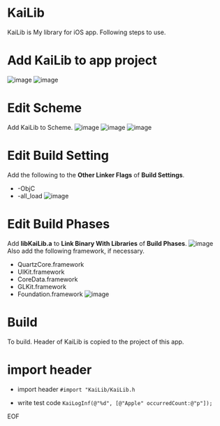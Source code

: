 KaiLib
======

KaiLib is My library for iOS app.
Following steps to use.

# Add KaiLib to app project
![image](https://cloud.githubusercontent.com/assets/7778091/3454152/bad54da4-01cd-11e4-9517-467ae5d98130.png)
![image](https://cloud.githubusercontent.com/assets/7778091/3454153/bb3be942-01cd-11e4-9499-6de6d9bfd9c6.png)

# Edit Scheme
Add KaiLib to Scheme.
![image](https://cloud.githubusercontent.com/assets/7778091/3454159/c17b8bd2-01cd-11e4-93ed-79e74e8a588f.png)
![image](https://cloud.githubusercontent.com/assets/7778091/3454156/c1792068-01cd-11e4-80ff-70f9287074af.png)
![image](https://cloud.githubusercontent.com/assets/7778091/3454155/c15d5db0-01cd-11e4-9ad5-bdae54cf2a03.png)

# Edit Build Setting
Add the following to the **Other Linker Flags** of **Build Settings**.
* -ObjC 
* -all_load
![image](https://cloud.githubusercontent.com/assets/7778091/3454158/c17aaff0-01cd-11e4-8c06-24114c788cda.png)

# Edit Build Phases
Add **libKaiLib.a** to **Link Binary With Libraries** of **Build Phases**.
![image](https://cloud.githubusercontent.com/assets/7778091/3454154/c12da692-01cd-11e4-8553-a2e435632d11.png)
Also add the following framework, if necessary.
* QuartzCore.framework
* UIKit.framework
* CoreData.framework
* GLKit.framework
* Foundation.framework
![image](https://cloud.githubusercontent.com/assets/7778091/3454157/c17a91c8-01cd-11e4-95f6-ba83837da8c1.png)

# Build
To build. Header of KaiLib is copied to the project of this app.

# import header
* import header
  `#import "KaiLib/KaiLib.h`

* write test code
  `KaiLogInf(@"%d", [@"Apple" occurredCount:@"p"]);`



EOF





